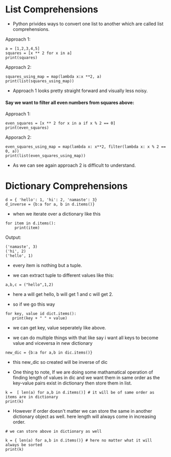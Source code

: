 # List Comprehensions
- Python privides ways to convert one list to another which are called list comprehensions.

Approach 1:
````
a = [1,2,3,4,5]
squares = [x ** 2 for x in a]
print(squares)
````

Approach 2:

````
squares_using_map = map(lambda x:x **2, a)
print(list(squares_using_map))
````

- Approach 1 looks pretty straight forward and visually less noisy.

<h4> Say we want to filter all even numbers from squares above: </h4>

Approach 1:
````
even_squares = [x ** 2 for x in a if x % 2 == 0]
print(even_squares)
````

Apporach 2:
```
even_squares_using_map = map(lambda x: x**2, filter(lambda x: x % 2 == 0, a))
print(list(even_squares_using_map))
```

- As we can see again approach 2 is difficult to understand.

# Dictionary Comprehensions

````
d = { 'hello': 1, 'hi': 2, 'namaste': 3}
d_inverse = {b:a for a, b in d.items()}
````

- when we iterate over a dictionary like this

```
for item in d.items():
    print(item)
```

Output:

```
('namaste', 3)
('hi', 2)
('hello', 1)
```

- every item is nothing but a tuple.

- we can extract tuple to different values like this:
 
 ```
 a,b,c = ("hello",1,2)
 ```
 
 - here a will get hello, b will get 1 and c will get 2.
 
 - so if we go this way
 
 ```
 for key, value id dict.items():
    print(key + " " + value)
 ```
 - we can get key, value seperately like above. 
 
 - we can do multiple things with that like say i want all keys to become value and viceversa in new dictionary
 
 ```
 new_dic = {b:a for a,b in dic.items()}
 ```
 
 - this new_dic so created will be inverse of dic
 
 - One thing to note, If we are doing some mathamatical operation of finding length of values in dic and we want them in same order as the key-value pairs exist
 in dictionary then store them in list. 
 
 ````
 k =  [ len(a) for a,b in d.items()] # it will be of same order as items are in dictionary
print(k)

````

- However if order doesn't matter we can store the same in another dictionary object as well. here length will always come in increasing order.
````
# we can store above in dictionary as well

k = { len(a) for a,b in d.items()} # here no matter what it will always be sorted
print(k)